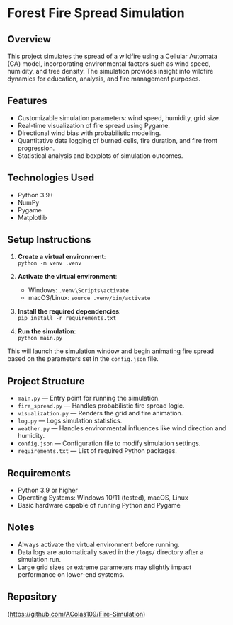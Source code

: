 # Forest Fire Spread Simulation

## Overview

This project simulates the spread of a wildfire using a Cellular Automata (CA) model, incorporating environmental factors such as wind speed, humidity, and tree density. The simulation provides insight into wildfire dynamics for education, analysis, and fire management purposes.

## Features

- Customizable simulation parameters: wind speed, humidity, grid size.
- Real-time visualization of fire spread using Pygame.
- Directional wind bias with probabilistic modeling.
- Quantitative data logging of burned cells, fire duration, and fire front progression.
- Statistical analysis and boxplots of simulation outcomes.

## Technologies Used

- Python 3.9+
- NumPy
- Pygame
- Matplotlib

## Setup Instructions

1. **Create a virtual environment**:  
   `python -m venv .venv`

2. **Activate the virtual environment**:  
   - Windows: `.venv\Scripts\activate`
   - macOS/Linux: `source .venv/bin/activate`

3. **Install the required dependencies**:  
   `pip install -r requirements.txt`

4. **Run the simulation**:  
   `python main.py`

This will launch the simulation window and begin animating fire spread based on the parameters set in the `config.json` file.

## Project Structure

- `main.py` — Entry point for running the simulation.
- `fire_spread.py` — Handles probabilistic fire spread logic.
- `visualization.py` — Renders the grid and fire animation.
- `log.py` — Logs simulation statistics.
- `weather.py` — Handles environmental influences like wind direction and humidity.
- `config.json` — Configuration file to modify simulation settings.
- `requirements.txt` — List of required Python packages.

## Requirements

- Python 3.9 or higher
- Operating Systems: Windows 10/11 (tested), macOS, Linux
- Basic hardware capable of running Python and Pygame

## Notes

- Always activate the virtual environment before running.
- Data logs are automatically saved in the `/logs/` directory after a simulation run.
- Large grid sizes or extreme parameters may slightly impact performance on lower-end systems.

## Repository
(https://github.com/AColas109/Fire-Simulation)
